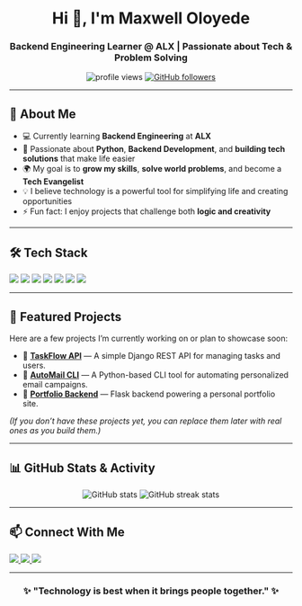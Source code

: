 <!-- Profile Header -->
<h1 align="center">Hi 👋, I'm Maxwell Oloyede</h1>
<h3 align="center">Backend Engineering Learner @ ALX | Passionate about Tech & Problem Solving</h3>

<!-- Profile Views & Badges -->
<p align="center">
  <img src="https://komarev.com/ghpvc/?username=imarks01&label=Profile%20Views&color=0e75b6&style=flat" alt="profile views" />
  <a href="https://github.com/imarks01?tab=followers">
    <img src="https://img.shields.io/github/followers/imarks01?label=Followers&style=social" alt="GitHub followers" />
  </a>
</p>

---

## 🚀 About Me

- 💻 Currently learning **Backend Engineering** at **ALX**  
- 🎯 Passionate about **Python**, **Backend Development**, and **building tech solutions** that make life easier  
- 🌍 My goal is to **grow my skills**, **solve world problems**, and become a **Tech Evangelist**  
- 💡 I believe technology is a powerful tool for simplifying life and creating opportunities  
- ⚡ Fun fact: I enjoy projects that challenge both **logic and creativity**

---

## 🛠️ Tech Stack

<p align="left">
  <img src="https://img.shields.io/badge/Python-3776AB?style=for-the-badge&logo=python&logoColor=white"/>
  <img src="https://img.shields.io/badge/Django-092E20?style=for-the-badge&logo=django&logoColor=white"/>
  <img src="https://img.shields.io/badge/Flask-000000?style=for-the-badge&logo=flask&logoColor=white"/>
  <img src="https://img.shields.io/badge/PostgreSQL-316192?style=for-the-badge&logo=postgresql&logoColor=white"/>
  <img src="https://img.shields.io/badge/Docker-2496ED?style=for-the-badge&logo=docker&logoColor=white"/>
  <img src="https://img.shields.io/badge/Git-F05032?style=for-the-badge&logo=git&logoColor=white"/>
  <img src="https://img.shields.io/badge/Linux-FCC624?style=for-the-badge&logo=linux&logoColor=black"/>
</p>

---

## 📂 Featured Projects

Here are a few projects I’m currently working on or plan to showcase soon:

- 🔹 [**TaskFlow API**](https://github.com/imarks01/TaskFlow-API) — A simple Django REST API for managing tasks and users.  
- 🔹 [**AutoMail CLI**](https://github.com/imarks01/AutoMail-CLI) — A Python-based CLI tool for automating personalized email campaigns.  
- 🔹 [**Portfolio Backend**](https://github.com/imarks01/Portfolio-Backend) — Flask backend powering a personal portfolio site.

*(If you don’t have these projects yet, you can replace them later with real ones as you build them.)*

---

## 📊 GitHub Stats & Activity

<p align="center">
  <img src="https://github-readme-stats.vercel.app/api?username=imarks01&show_icons=true&theme=tokyonight" alt="GitHub stats" />
  <img src="https://github-readme-streak-stats.herokuapp.com/?user=imarks01&theme=tokyonight" alt="GitHub streak stats" />
</p>

---

## 📫 Connect With Me

<p align="left">
  <a href="http://www.linkedin.com/in/maxwell-oloyede" target="blank">
    <img src="https://img.shields.io/badge/LinkedIn-0A66C2?style=for-the-badge&logo=linkedin&logoColor=white"/>
  </a>
  <a href="mailto:markswellw11@gmail.com">
    <img src="https://img.shields.io/badge/Gmail-D14836?style=for-the-badge&logo=gmail&logoColor=white"/>
  </a>
  <a href="https://x.com/i_marks11" target="blank">
    <img src="https://img.shields.io/badge/Twitter-1DA1F2?style=for-the-badge&logo=twitter&logoColor=white"/>
  </a>
</p>

---

<!-- Footer Quote -->
<h3 align="center">✨ "Technology is best when it brings people together." ✨</h3>
